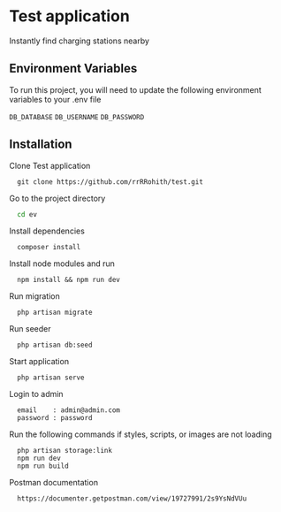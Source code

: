 
# Test application

Instantly find charging stations nearby

## Environment Variables

To run this project, you will need to update the following environment variables to your .env file

`DB_DATABASE`
`DB_USERNAME`
`DB_PASSWORD`

## Installation

Clone Test application

``` 
  git clone https://github.com/rrRRohith/test.git
```

Go to the project directory

```bash
  cd ev
```

Install dependencies

``` 
  composer install
```

Install node modules and run

``` 
  npm install && npm run dev
```

Run migration

``` 
  php artisan migrate
```

Run seeder

``` 
  php artisan db:seed
```

Start application

``` 
  php artisan serve
```

Login to admin

``` 
  email    : admin@admin.com
  password : password
```

Run the following commands if styles, scripts, or images are not loading

``` 
  php artisan storage:link
  npm run dev
  npm run build
```

Postman documentation

``` 
  https://documenter.getpostman.com/view/19727991/2s9YsNdVUu
```